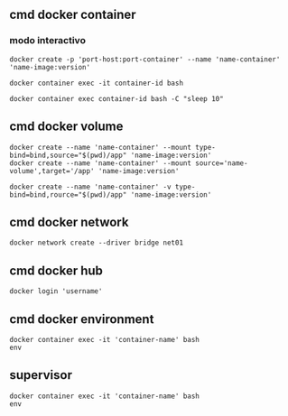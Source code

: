 ## cmd docker container

### modo interactivo

```shell
docker create -p 'port-host:port-container' --name 'name-container' 'name-image:version'
```

```shell
docker container exec -it container-id bash
```

```shell
docker container exec container-id bash -C "sleep 10"
```

## cmd docker volume
```shell
docker create --name 'name-container' --mount type-bind=bind,source="$(pwd)/app" 'name-image:version'
docker create --name 'name-container' --mount source='name-volume',target='/app' 'name-image:version'
```

```shell
docker create --name 'name-container' -v type-bind=bind,rource="$(pwd)/app" 'name-image:version'
```

## cmd docker network
```shell
docker network create --driver bridge net01
```

## cmd docker hub
```shell
docker login 'username'
```

## cmd docker environment
```shell
docker container exec -it 'container-name' bash
env
```

## supervisor
```shell
docker container exec -it 'container-name' bash
env
```